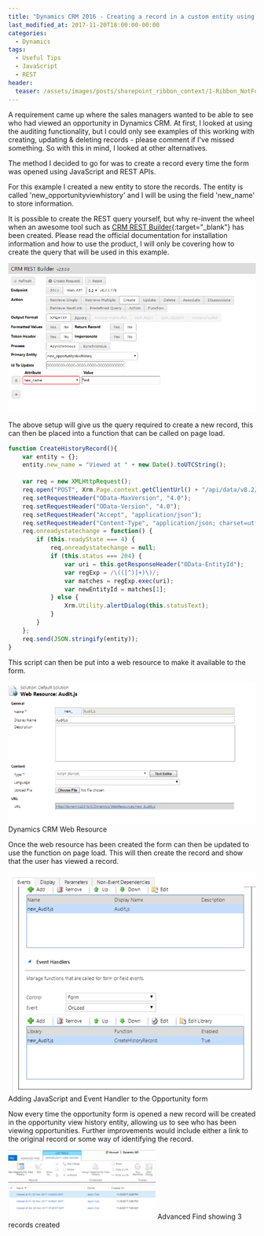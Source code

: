 ```yaml
---
title: "Dynamics CRM 2016 - Creating a record in a custom entity using JavaScript & REST"
last_modified_at: 2017-11-20T18:00:00-00:00
categories:
  - Dynamics
tags:
  - Useful Tips
  - JavaScript
  - REST
header:
  teaser: /assets/images/posts/sharepoint_ribbon_context/1-Ribbon_NotFocusedOnDocumentLibrary.png
---
```

A requirement came up where the sales managers wanted to be able to see who had viewed an opportunity in Dynamics CRM. At first, I looked at using the auditing functionality, but I could only see examples of this working with creating, updating & deleting records - please comment if I've missed something. So with this in mind, I looked at other alternatives.

The method I decided to go for was to create a record every time the form was opened using JavaScript and REST APIs.

For this example I created a new entity to store the records. The entity is called 'new_opportunityviewhistory' and I will be using the field 'new_name' to store information.

It is possible to create the REST query yourself, but why re-invent the wheel when an awesome tool such as [CRM REST Builder](https://github.com/jlattimer/CRMRESTBuilder){:target="_blank"} has been created. Please read the official documentation for installation information and how to use the product, I will only be covering how to create the query that will be used in this example.

![CRM REST Builder Window](/assets/images/posts/CRM_REST_javascript/1_CRMRestBuilder.png)

The above setup will give us the query required to create a new record, this can then be placed into a function that can be called on page load.

```javascript
function CreateHistoryRecord(){
    var entity = {};
    entity.new_name = "Viewed at " + new Date().toUTCString();

    var req = new XMLHttpRequest();
    req.open("POST", Xrm.Page.context.getClientUrl() + "/api/data/v8.2/new_opportunityviewhistories", true);
    req.setRequestHeader("OData-MaxVersion", "4.0");
    req.setRequestHeader("OData-Version", "4.0");
    req.setRequestHeader("Accept", "application/json");
    req.setRequestHeader("Content-Type", "application/json; charset=utf-8");
    req.onreadystatechange = function() {
        if (this.readyState === 4) {
            req.onreadystatechange = null;
            if (this.status === 204) {
                var uri = this.getResponseHeader("OData-EntityId");
                var regExp = /\(([^)]+)\)/;
                var matches = regExp.exec(uri);
                var newEntityId = matches[1];
            } else {
                Xrm.Utility.alertDialog(this.statusText);
            }
        }
    };
    req.send(JSON.stringify(entity));
}
```

This script can then be put into a web resource to make it available to the form.

![Web Resource setup](/assets/images/posts/CRM_REST_javascript/2_CRM_WebResource.png)
Dynamics CRM Web Resource

Once the web resource has been created the form can then be updated to use the function on page load. This will then create the record and show that the user has viewed a record.

![Form Editor window](/assets/images/posts/CRM_REST_javascript/3_CRM_FormEditor.png)
Adding JavaScript and Event Handler to the Opportunity form

Now every time the opportunity form is opened a new record will be created in the opportunity view history entity, allowing us to see who has been viewing opportunities. Further improvements would include either a link to the original record or some way of identifying the record.

![Results from Advanced Find](/assets/images/posts/CRM_REST_javascript/4_CRM_AdvancedFind.png)
Advanced Find showing 3 records created
